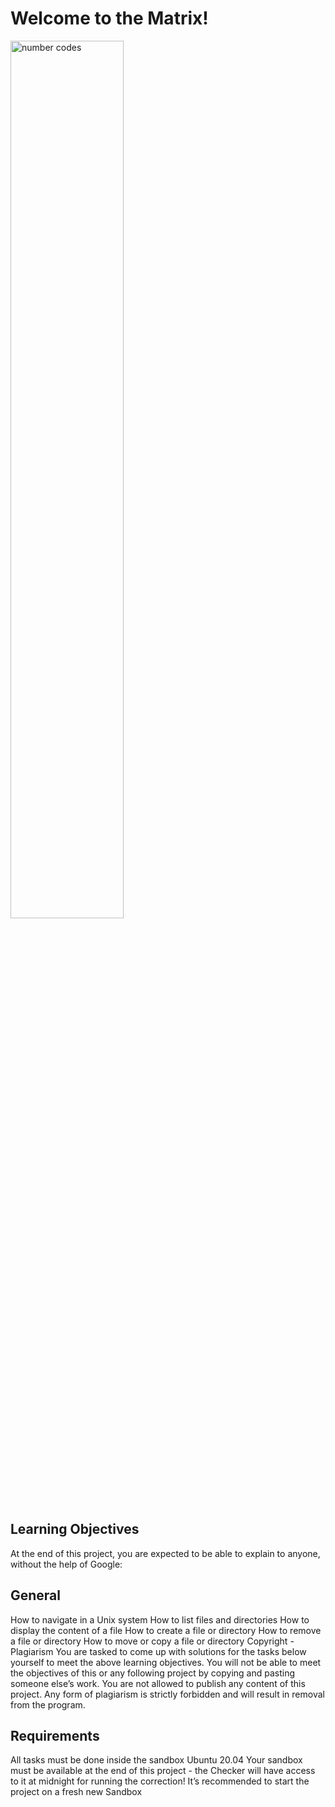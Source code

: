 <h1>Welcome to the Matrix!</h1>

<img src="https://blogger.googleusercontent.com/img/b/R29vZ2xl/AVvXsEhM8L-xfgtaNg6ViKF_4ofTK8Cof5RBinl2i_Dr1fXB_xCMBhIFIkDk-p2BPwWbRhIgvcHckEde46U9rZZFh8VgWESAz0MKPKia5JV5Iq9wJuRuUakDZYE5DQ0ms5J3R3iDnbRJHB9A69-9zDSC5nyR1IeFnwNYE7S08yhI-f8zYXjhsA4vU1uOsw/w320-h237/Termuax.gif"  width="60%" margin="0 auto"  alt="number codes"/>

<h2>Learning Objectives</h2>
At the end of this project, you are expected to be able to explain to anyone, without the help of Google:

<h2>General</h2>
How to navigate in a Unix system
How to list files and directories
How to display the content of a file
How to create a file or directory
How to remove a file or directory
How to move or copy a file or directory
Copyright - Plagiarism
You are tasked to come up with solutions for the tasks below yourself to meet the above learning objectives.
You will not be able to meet the objectives of this or any following project by copying and pasting someone else’s work.
You are not allowed to publish any content of this project.
Any form of plagiarism is strictly forbidden and will result in removal from the program.

<h2>Requirements</h2>
All tasks must be done inside the sandbox Ubuntu 20.04
Your sandbox must be available at the end of this project - the Checker will have access to it at midnight for running the correction!
It’s recommended to start the project on a fresh new Sandbox
